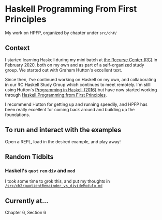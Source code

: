 # Haskell Programming From First Principles

My work on HPFP, organized by chapter under `src/ch#/`

## Context

I started learning Haskell during my mini batch at [the Recurse Center (RC)](https://www.recurse.com/apply) in February 2020, both on my own and as part of a self-organized study group. We started out with Graham Hutton's excellent text.

Since then, I've continued working on Haskell on my own, and collaborating in our RC Haskell Study Group which continues to meet remotely. I'm still using Hutton's [Programming in Haskell (2016)](https://www.cs.nott.ac.uk/~pszgmh/pih.html) but have now started working through [Haskell Programming from First Principles](https://haskellbook.com/).

I recommend Hutton for getting up and running speedily, and HPFP has been really excellent for coming back around and building up the foundations.

## To run and interact with the examples

Open a REPL, load in the desired example, and play away!

## Random Tidbits

### Haskell's `quot` `rem` `div` and `mod`
I took some time to grok this, and put my thoughts in [`/src/ch2/quotientRemainder_vs_divideModulo.md`](https://github.com/rose-lake/hpfp/blob/master/src/ch2/quotientRemainder_vs_divideModulo.md)

## Currently at...
Chapter 6, Section 6

